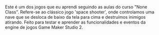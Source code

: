 Este é um dos jogos que eu aprendi seguindo as aulas do curso "None Class".
Refere-se ao clássico jogo 'space shooter', onde controlamos uma nave que se desloca
de baixo da tela para cima e destruímos inimigos atirando.
Feito para testar e aprender as funcionalidades e eventos da engine de jogos Game Maker Studio 2.